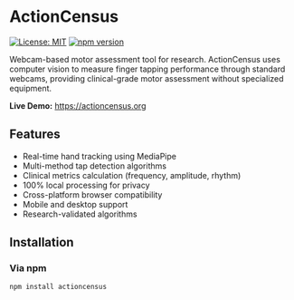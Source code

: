 # ActionCensus

[![License: MIT](https://img.shields.io/badge/License-MIT-yellow.svg)](https://opensource.org/licenses/MIT)
[![npm version](https://badge.fury.io/js/actioncensus.svg)](https://www.npmjs.com/package/actioncensus)

Webcam-based motor assessment tool for research. ActionCensus uses computer vision to measure finger tapping performance through standard webcams, providing clinical-grade motor assessment without specialized equipment.

**Live Demo:** https://actioncensus.org

## Features

- Real-time hand tracking using MediaPipe
- Multi-method tap detection algorithms
- Clinical metrics calculation (frequency, amplitude, rhythm)
- 100% local processing for privacy
- Cross-platform browser compatibility
- Mobile and desktop support
- Research-validated algorithms

## Installation

### Via npm
```bash
npm install actioncensus
